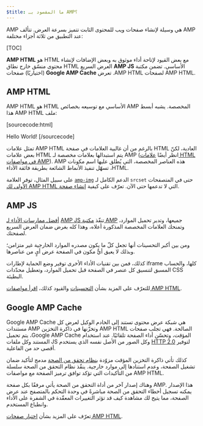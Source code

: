 ```yaml
---
$title: ما المقصود بـ AMP؟
---
```

<amp-youtube
    data-videoid="lBTCB7yLs8Y"
    layout="responsive"
    width="480" height="270">
</amp-youtube>

AMP هي وسيلة لإنشاء صفحات ويب للمحتوى الثابت تتميز بسرعة العرض.
تتألف AMP عند التطبيق من ثلاثة أجزاء مختلفة:

[TOC]

**<span dir="ltr" class="nowrap">AMP HTML</span>** هو HTML مع بعض القيود لإتاحة أداء موثوق به
وبعض الإضافات لإنشاء محتوى منسّق خارج نطاق HTML الأساسي.
تضمن مكتبة **<span dir="ltr" class="nowrap">AMP JS</span>** العرض السريع لصفحات <span dir="ltr" class="nowrap">AMP HTML</span>.
تعرض **<span dir="ltr" class="nowrap">Google AMP Cache</span>** (اختياريًا) صفحات <span dir="ltr" class="nowrap">AMP HTML</span>.

## <span dir="ltr" class="nowrap">AMP HTML</span>

<span dir="ltr" class="nowrap">AMP HTML</span> هو HTML الأساسي مع توسيعه بخصائص AMP المخصصة.
يشبه أبسط ملف <span dir="ltr" class="nowrap">AMP HTML</span> هذا:

[sourcecode:html]
<!doctype html>
<html ⚡>
 <head>
   <meta charset="utf-8">
   <link rel="canonical" href="hello-world.html">
   <meta name="viewport" content="width=device-width,minimum-scale=1,initial-scale=1">
   <style amp-boilerplate>body{-webkit-animation:-amp-start 8s steps(1,end) 0s 1 normal both;-moz-animation:-amp-start 8s steps(1,end) 0s 1 normal both;-ms-animation:-amp-start 8s steps(1,end) 0s 1 normal both;animation:-amp-start 8s steps(1,end) 0s 1 normal both}@-webkit-keyframes -amp-start{from{visibility:hidden}to{visibility:visible}}@-moz-keyframes -amp-start{from{visibility:hidden}to{visibility:visible}}@-ms-keyframes -amp-start{from{visibility:hidden}to{visibility:visible}}@-o-keyframes -amp-start{from{visibility:hidden}to{visibility:visible}}@keyframes -amp-start{from{visibility:hidden}to{visibility:visible}}</style><noscript><style amp-boilerplate>body{-webkit-animation:none;-moz-animation:none;-ms-animation:none;animation:none}</style></noscript>
   <script async src="https://cdn.ampproject.org/v0.js"></script>
 </head>
 <body>Hello World!</body>
</html>
[/sourcecode]

بالرغم من أن غالبية العلامات في صفحة <span dir="ltr" class="nowrap">AMP HTML</span> تمثل علامات HTML العادية،
لكنّ بعض علامات HTML يتم استبدالها بعلامات مخصصة لـ AMP (انظر أيضًا
[علامات HTML في مواصفات AMP](https://github.com/ampproject/amphtml/blob/master/spec/amp-html-format.md)).
هذه العناصر المخصصة، التي يُطلق عليها اسم مكونات <span dir="ltr" class="nowrap">AMP HTML</span>،
تسهّل تنفيذ الأنماط الشائعة بطريقة فائقة الأداء.

على سبيل المثال، توفر العلامة [`amp-img`](/docs/reference/amp-img.html)
الدعم الكامل لـ `srcset` حتى في المتصفحات التي لا تدعمها حتى الآن.
تعرّف على كيفية [إنشاء صفحة <span dir="ltr" class="nowrap">AMP HTML</span> الأولى لك](/docs/get_started/create_page.html).

## <span dir="ltr" class="nowrap">AMP JS</span>

تنفّذ [مكتبة <span dir="ltr" class="nowrap">AMP JS</span>](https://github.com/ampproject/amphtml/tree/master/src)
[أفضل ممارسات الأداء لـ AMP](/docs/get_started/technical_overview.html) جميعها،
وتدير تحميل الموارد، وتمنحك العلامات المخصصة المذكورة أعلاه،
وهذا كله بغرض ضمان العرض السريع لصفحتك.

ومن بين أكبر التحسينات أنها تجعل كلّ ما يكون مصدره الموارد الخارجية غير متزامن؛ وبذلك لا يعيق أيُّ مكون في الصفحة عرض أيٍ من عناصرها.

كذلك، فمن بين تقنيات الأداء الأخرى توفير وضع الحماية لإطارات iframe كلها، والحساب المسبق لتنسيق كل عنصر في الصفحة قبل تحميل الموارد، وتعطيل محدّدات CSS البطيئة.

للتعرّف على المزيد بشأن [التحسينات](/docs/get_started/technical_overview.html) والقيود كذلك، [اقرأ مواصفات <span dir="ltr" class="nowrap">AMP HTML</span>](https://github.com/ampproject/amphtml/blob/master/spec/amp-html-format.md).

## <span dir="ltr" class="nowrap">Google AMP Cache</span>

<span dir="ltr" class="nowrap">Google AMP Cache</span> هي شبكة عرض محتوى تستند إلى الخادم الوكيل
لعرض كل مستندات AMP الصالحة.
فهي تجلب صفحات <span dir="ltr" class="nowrap">AMP HTML</span> وتخزّنها في ذاكرة التخزين المؤقت، وتحسّن أداء الصفحة تلقائيًا.
عند استخدام <span dir="ltr" class="nowrap">Google AMP Cache</span>، يتم تحميل المستند وكل ملفات JS وكل الصور
من الأصل نفسه الذي يستخدم
[HTTP 2.0](https://http2.github.io/) لتوفير أقصى حد من الفاعلية.

كذلك تأتي ذاكرة التخزين المؤقت مزوّدة
[بنظام تحقق من الصحة](https://github.com/ampproject/amphtml/tree/master/validator)
مدمج لتأكيد ضمان تشغيل الصفحة،
وعدم استنادها إلى موارد خارجية.
ينفّذ نظام التحقق من الصحة سلسلة من التأكيدات
التي تؤكد توافق ترميز الصفحة مع مواصفات <span dir="ltr" class="nowrap">AMP HTML</span>.

وهناك إصدار آخر من أداة التحقق من الصحة يأتي مرفقًا بكل صفحة AMP. هذا الإصدار يمكنه تسجيل أخطاء التحقق من الصحة مباشرةً في وحدة التحكم بالمتصفح عند عرض الصفحة،
مما يتيح لك مشاهدة كيف قد تؤثر التغييرات المعقّدة في الشفرة
على الأداء وانطباع المستخدم.

تعرّف على المزيد بشأن [اختبار صفحات <span dir="ltr" class="nowrap">AMP HTML</span>](/docs/guides/validate.html).